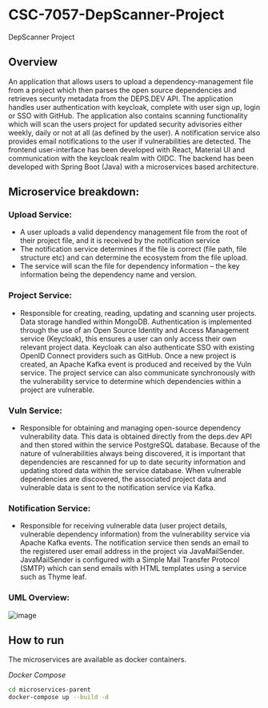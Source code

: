 # CSC-7057-DepScanner-Project
DepScanner Project

## Overview
An application that allows users to upload a dependency-management file from a project which then parses the open source dependencies
and retrieves security metadata from the DEPS.DEV API. The application handles user authentication with keycloak, complete with user sign up, login or SSO with GitHub.
The application also contains scanning functionality which will scan the users project for updated security advisories either weekly, daily or not at all (as defined by the user).
A notification service also provides email notifications to the user if vulnerabilities are detected.
The frontend user-interface has been developed with React, Material UI and communication with the keycloak realm with OIDC.
The backend has been developed with Spring Boot (Java) with a microservices based architecture.

## Microservice breakdown:
### Upload Service:
- A user uploads a valid dependency management file from the root of their project file, and it is received by the notification service
- The notification service determines if the file is correct (file path, file structure etc) and can determine the ecosystem from the file upload.
- The service will scan the file for dependency information – the key information being the dependency name and version.

### Project Service:
-	Responsible for creating, reading, updating and scanning user projects. Data storage handled within MongoDB. Authentication is implemented through the use of an Open Source Identity and Access Management service (Keycloak), this ensures a user can only access their own relevant project data. Keycloak can also authenticate SSO with existing OpenID Connect providers such as GitHub. Once a new project is created, an Apache Kafka event is produced and received by the Vuln service. The project service can also communicate synchronously with the vulnerability service to determine which dependencies within a project are vulnerable. 

### Vuln Service:
-	Responsible for obtaining and managing open-source dependency vulnerability data. This data is obtained directly from the deps.dev API and then stored within the service PostgreSQL database. Because of the nature of vulnerabilities always being discovered, it is important that dependencies are rescanned for up to date security information and updating stored data within the service database. When vulnerable dependencies are discovered, the associated project data and vulnerable data is sent to the notification service via Kafka.

### Notification Service:
-	Responsible for receiving vulnerable data (user project details, vulnerable dependency information) from the vulnerability service via Apache Kafka events. The notification service then sends an email to the registered user email address in the project via JavaMailSender. JavaMailSender is configured with a Simple Mail Transfer Protocol (SMTP) which can send emails with HTML templates using a service such as Thyme leaf.

### UML Overview:
![image](https://github.com/agrainger14/csc-7057-depscanner-project/assets/132609173/ed40308a-6697-44c0-bf45-02ac589dac80)

## How to run
The microservices are available as docker containers.

_Docker Compose_

```bash
cd microservices-parent
docker-compose up --build -d
```

